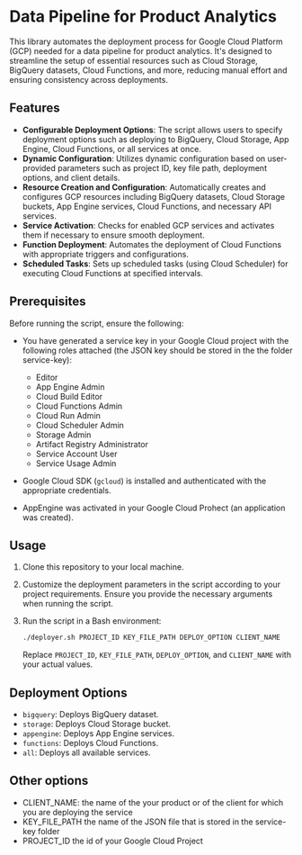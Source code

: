 # Data Pipeline for Product Analytics

This library automates the deployment process for Google Cloud Platform (GCP) needed for a data pipeline for product analytics. It's designed to streamline the setup of essential resources such as Cloud Storage, BigQuery datasets, Cloud Functions, and more, reducing manual effort and ensuring consistency across deployments.

## Features

- **Configurable Deployment Options**: The script allows users to specify deployment options such as deploying to BigQuery, Cloud Storage, App Engine, Cloud Functions, or all services at once.
- **Dynamic Configuration**: Utilizes dynamic configuration based on user-provided parameters such as project ID, key file path, deployment options, and client details.
- **Resource Creation and Configuration**: Automatically creates and configures GCP resources including BigQuery datasets, Cloud Storage buckets, App Engine services, Cloud Functions, and necessary API services.
- **Service Activation**: Checks for enabled GCP services and activates them if necessary to ensure smooth deployment.
- **Function Deployment**: Automates the deployment of Cloud Functions with appropriate triggers and configurations.
- **Scheduled Tasks**: Sets up scheduled tasks (using Cloud Scheduler) for executing Cloud Functions at specified intervals.

## Prerequisites

Before running the script, ensure the following:

- You have generated a service key in your Google Cloud project with the following roles attached (the JSON key should be stored in the the folder service-key):
    - Editor
    - App Engine Admin
    - Cloud Build Editor
    - Cloud Functions Admin
    - Cloud Run Admin
    - Cloud Scheduler Admin
    - Storage Admin
    - Artifact Registry Administrator
    - Service Account User
    - Service Usage Admin

- Google Cloud SDK (`gcloud`) is installed and authenticated with the appropriate credentials.
- AppEngine was activated in your Google Cloud Prohect (an application was created).

## Usage

1. Clone this repository to your local machine.
2. Customize the deployment parameters in the script according to your project requirements. Ensure you provide the necessary arguments when running the script.
3. Run the script in a Bash environment:

    ```bash
    ./deployer.sh PROJECT_ID KEY_FILE_PATH DEPLOY_OPTION CLIENT_NAME
    ```

    Replace `PROJECT_ID`, `KEY_FILE_PATH`, `DEPLOY_OPTION`, and `CLIENT_NAME` with your actual values.

## Deployment Options

- `bigquery`: Deploys BigQuery dataset.
- `storage`: Deploys Cloud Storage bucket.
- `appengine`: Deploys App Engine services.
- `functions`: Deploys Cloud Functions.
- `all`: Deploys all available services.

## Other options

 - CLIENT_NAME: the name of the your product or of the client for which you are deploying the service
 - KEY_FILE_PATH the name of the JSON file that is stored in the service-key folder
 - PROJECT_ID the id of your Google Cloud Project 